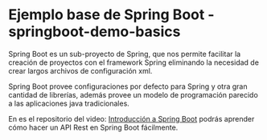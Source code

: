 # Ejemplo base  de Spring Boot - springboot-demo-basics
 
Spring Boot es un sub-proyecto de Spring, que nos permite facilitar la creación de proyectos con el framework Spring eliminando la necesidad de crear largos archivos de configuración xml.

Spring Boot provee configuraciones por defecto para Spring y otra gran cantidad de librerías, además provee un modelo de programación parecido a las aplicaciones java tradicionales.

En es el repositorio del video: [Introducción a Spring Boot](https://www.youtube.com/watch?v=CjQuUYdfJ_Q) podrás aprender cómo hacer un API Rest en Spring Boot fácilmente. 
